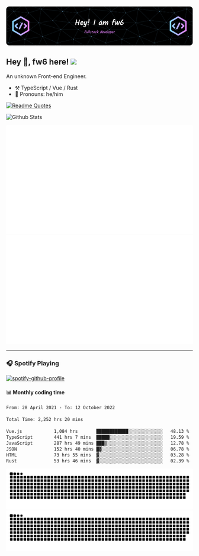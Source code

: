 ![Header](github-header-image.png)

## Hey 👋, fw6 here! <img src="https://github.githubassets.com/images/mona-whisper.gif" height="24" />


An unknown Front-end Engineer.

-   :hammer_and_pick: TypeScript / Vue / Rust
-   :man: Pronouns: he/him


[![Readme Quotes](https://quotes-github-readme.vercel.app/api?type=horizontal&theme=algolia)](https://github.com/piyushsuthar/github-readme-quotes)



![Github Stats](https://github-readme-stats.vercel.app/api?username=fw6&bg_color=30,e96443,904e95&title_color=fff&text_color=fff)

![](https://raw.githubusercontent.com/fw6/github-stats-transparent/output/generated/overview.svg)
![](https://raw.githubusercontent.com/fw6/github-stats-transparent/output/generated/languages.svg)


---

### 🎧 Spotify Playing

<!-- ![spotify-github-profile](/img/default.svg) -->

[![spotify-github-profile](https://spotify-github-profile.vercel.app/api/view?uid=r6wn4hdvypv0lkzyrj0e0pjct&cover_image=true&theme=default&bar_color=53b14f&bar_color_cover=true)](https://github.com/kittinan/spotify-github-profile)
#### :bar_chart: Monthly coding time

<!--START_SECTION:waka-->

```text
From: 28 April 2021 - To: 12 October 2022

Total Time: 2,252 hrs 20 mins

Vue.js            1,084 hrs       ████████████░░░░░░░░░░░░░   48.13 %
TypeScript        441 hrs 7 mins  █████░░░░░░░░░░░░░░░░░░░░   19.59 %
JavaScript        287 hrs 49 mins ███▒░░░░░░░░░░░░░░░░░░░░░   12.78 %
JSON              152 hrs 40 mins █▓░░░░░░░░░░░░░░░░░░░░░░░   06.78 %
HTML              73 hrs 55 mins  ▓░░░░░░░░░░░░░░░░░░░░░░░░   03.28 %
Rust              53 hrs 46 mins  ▓░░░░░░░░░░░░░░░░░░░░░░░░   02.39 %
```

<!--END_SECTION:waka-->




![github contribution grid snake animation](https://raw.githubusercontent.com/platane/platane/output/github-contribution-grid-snake-dark.svg#gh-dark-mode-only)![github contribution grid snake animation](https://raw.githubusercontent.com/platane/platane/output/github-contribution-grid-snake.svg#gh-light-mode-only)

